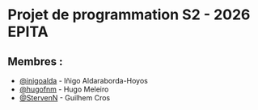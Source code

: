 # Projet de programmation S2 - 2026 EPITA

## Membres :
- [@inigoalda](https://github.com/inigoalda) - Iñigo Aldaraborda-Hoyos
- [@hugofnm](https://github.com/hugofnm) - Hugo Meleiro
- [@StervenN](https://github.com/StervenN) - Guilhem Cros
